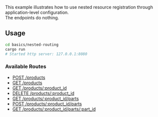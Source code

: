 This example illustrates how to use nested resource registration through application-level configuration.  
The endpoints do nothing.

## Usage

```sh
cd basics/nested-routing
cargo run
# Started http server: 127.0.0.1:8080
```

### Available Routes

- [POST /products](http://localhost:8080/products)
- [GET /products](http://localhost:8080/products)
- [GET /products/:product_id](http://localhost:8080/products/:product_id)
- [DELETE /products/:product_id](http://localhost:8080/products/:product_id)
- [GET /products/:product_id/parts](http://localhost:8080/products/:product_id/parts)
- [POST /products/:product_id/parts](http://localhost:8080/products/:product_id/parts)
- [GET /products/:product_id/parts/:part_id](http://localhost:8080/products/:product_id/parts/:part_id)
